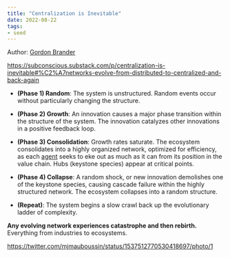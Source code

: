 ```yaml
---
title: "Centralization is Inevitable"
date: 2022-08-22
tags:
- seed
---
```



Author: [Gordon Brander](/notes/Gordon%20Brander.md)

https://subconscious.substack.com/p/centralization-is-inevitable#%C2%A7networks-evolve-from-distributed-to-centralized-and-back-again

-   **(Phase 1) Random**: The system is unstructured. Random events occur without particularly changing the structure.
    
-   **(Phase 2) Growth**: An innovation causes a major phase transition within the structure of the system. The innovation catalyzes other innovations in a positive feedback loop.
    
-   **(Phase 3) Consolidation**: Growth rates saturate. The ecosystem consolidates into a highly organized network, optimized for efficiency, as each [agent](https://gordonbrander.com/pattern/agent/) seeks to eke out as much as it can from its position in the value chain. Hubs (keystone species) appear at critical points.
    
-   **(Phase 4) Collapse**: A random shock, or new innovation demolishes one of the keystone species, causing cascade failure within the highly structured network. The ecosystem collapses into a random structure.
    
-   **(Repeat)**: The system begins a slow crawl back up the evolutionary ladder of complexity.

**Any evolving network experiences catastrophe and then rebirth.** Everything from industries to ecosystems. 

https://twitter.com/mjmauboussin/status/1537512770530418697/photo/1
